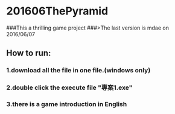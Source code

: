 # 201606ThePyramid
###This a thrilling game project 
###>The last version is mdae on 2016/06/07
## How to run:
### 1.download all the file in one file.(windows only)
### 2.double click the execute file "專案1.exe"
### 3.there is a game introduction in English
### 
